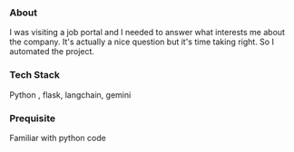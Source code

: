 ### About
I was visiting a job portal and I needed to answer what interests me about the company.
It's actually a nice question but it's time taking right.
So I automated the project.

### Tech Stack
Python , flask, langchain, gemini

### Prequisite
Familiar with python code
